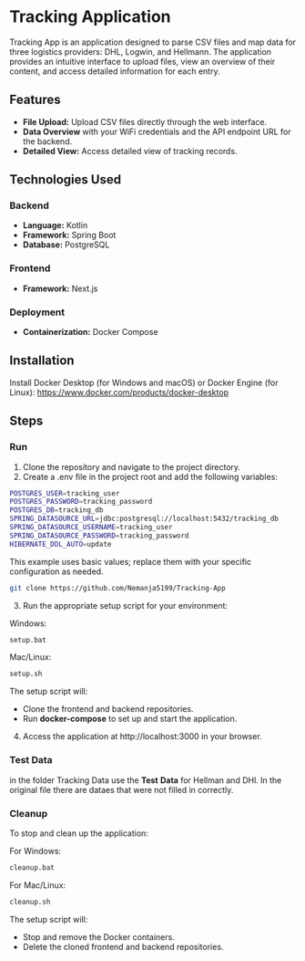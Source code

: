 # **Tracking Application**

Tracking App is an application designed to parse CSV files and map data for three logistics providers: DHL, Logwin, and Hellmann. The application provides an intuitive interface to upload files, view an overview of their content, and access detailed information for each entry.


 ## **Features**
- **File Upload:** Upload CSV files directly through the web interface.
- **Data Overview** with your WiFi credentials and the API endpoint URL for the backend.
- **Detailed View:** Access detailed view of tracking records.

 ## **Technologies Used**
  
  ### **Backend**
  - **Language:** Kotlin
  - **Framework:** Spring Boot
  - **Database:**  PostgreSQL
  ### **Frontend**
  - **Framework:**  Next.js
  ### **Deployment**
  - **Containerization:**  Docker Compose

 ## **Installation**
 Install Docker Desktop (for Windows and macOS) or Docker Engine (for Linux): https://www.docker.com/products/docker-desktop

 ## Steps
 
 ### Run
1. Clone the repository and navigate to the project directory.
2. Create a .env file in the project root and add the following variables:
  ```bash
  POSTGRES_USER=tracking_user
  POSTGRES_PASSWORD=tracking_password
  POSTGRES_DB=tracking_db
  SPRING_DATASOURCE_URL=jdbc:postgresql://localhost:5432/tracking_db
  SPRING_DATASOURCE_USERNAME=tracking_user
  SPRING_DATASOURCE_PASSWORD=tracking_password
  HIBERNATE_DDL_AUTO=update
  ```
This example uses basic values; replace them with your specific configuration as needed.

  ```bash
  git clone https://github.com/Nemanja5199/Tracking-App
  ```
 3. Run the appropriate setup script for your environment:
 
   Windows: 
   ```bash
   setup.bat
   ```
   Mac/Linux: 
   ```bash
   setup.sh
   ```

  The setup script will:
   - Clone the frontend and backend repositories.
   - Run **docker-compose** to set up and start the application.
4. Access the application at http://localhost:3000 in your browser.

### Test Data
in the folder Tracking Data use the **Test** **Data** for Hellman and  DHl. In the original file there are dataes that were not filled in correctly.

  ### Cleanup
   To stop and clean up the application:
   
   For Windows:
   ```bash
   cleanup.bat
   ```
   
   For Mac/Linux:
   ```bash
   cleanup.sh
   ```
 The setup script will:
   - Stop and remove the Docker containers.
   - Delete the cloned frontend and backend repositories.




